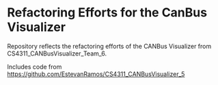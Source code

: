 # Refactoring Efforts for the CanBus Visualizer

Repository reflects the refactoring efforts of the CANBus Visualizer from CS4311_CANBusVisualizer_Team_6.

Includes code from https://github.com/EstevanRamos/CS4311_CANBusVisualizer_5 



